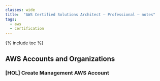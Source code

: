 ```yaml
---
classes: wide
title:  "AWS Certified Solutions Architect – Professional – notes"
tags:
  - aws
  - certification
---
```

{% include toc %}

## AWS Accounts and Organizations

### [HOL] Create Management AWS Account

